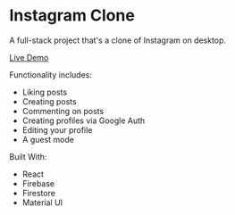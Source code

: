 # Instagram Clone

A full-stack project that's a clone of Instagram on desktop.

[Live Demo](https://joshuaobare.github.io/instagram-clone/)

Functionality includes:
- Liking posts
- Creating posts
- Commenting on posts
- Creating profiles via Google Auth
- Editing your profile
- A guest mode  

Built With:
- React
- Firebase
- Firestore
- Material UI